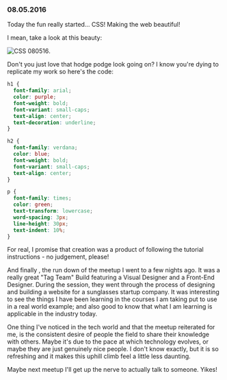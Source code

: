 ### 08.05.2016

Today the fun really started... CSS! Making the web beautiful!

I mean, take a look at this beauty:

![CSS 080516](/080516.PNG).


Don't you just love that hodge podge look going on? I know you're dying to replicate my work so here's the code:

```css
h1 {
  font-family: arial;
  color: purple;
  font-weight: bold;
  font-variant: small-caps;
  text-align: center;
  text-decoration: underline;
}

h2 {
  font-family: verdana;
  color: blue;
  font-weight: bold;
  font-variant: small-caps;
  text-align: center;
}

p {
  font-family: times;
  color: green;
  text-transform: lowercase;
  word-spacing: 3px;
  line-height: 30px;
  text-indent: 10%;
}
```

For real, I promise that creation was a product of following the tutorial instructions - no judgement, please!

And finally , the run down of the meetup I went to a few nights ago. It was a really great "Tag Team" Build featuring
a Visual Designer and a Front-End Designer. During the session, they went through the process of designing and building a website for a sunglasses startup company. It was interesting to see the things I have been learning in the courses I am taking put to use in
a real world example; and also good to know that what I am learning is applicable in the industry today.

One thing I've noticed in the tech world and that the meetup reiterated for me, is the consistent desire of people the field
to share their knowledge with others. Maybe it's due to the pace at which technology evolves, or maybe they are just genuinely nice people. I don't know exactly, but it is so refreshing and it makes this uphill climb feel a little less daunting.

Maybe next meetup I'll get up the nerve to actually talk to someone. Yikes!
